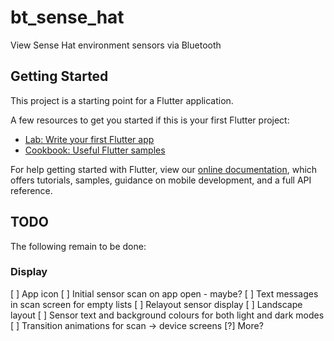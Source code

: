# bt_sense_hat

View Sense Hat environment sensors via Bluetooth

## Getting Started

This project is a starting point for a Flutter application.

A few resources to get you started if this is your first Flutter project:

- [Lab: Write your first Flutter app](https://flutter.dev/docs/get-started/codelab)
- [Cookbook: Useful Flutter samples](https://flutter.dev/docs/cookbook)

For help getting started with Flutter, view our
[online documentation](https://flutter.dev/docs), which offers tutorials,
samples, guidance on mobile development, and a full API reference.

## TODO

The following remain to be done:

### Display

[ ] App icon
[ ] Initial sensor scan on app open - maybe?
[ ] Text messages in scan screen for empty lists
[ ] Relayout sensor display
[ ] Landscape layout
[ ] Sensor text and background colours for both light and dark modes
[ ] Transition animations for scan -> device screens
[?] More?
